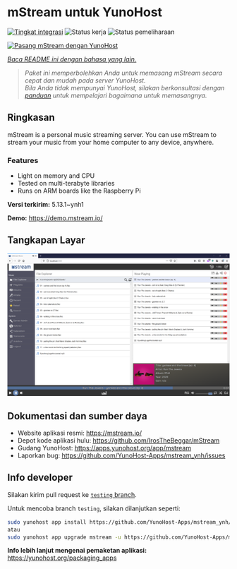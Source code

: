 <!--
N.B.: README ini dibuat secara otomatis oleh <https://github.com/YunoHost/apps/tree/master/tools/readme_generator>
Ini TIDAK boleh diedit dengan tangan.
-->

# mStream untuk YunoHost

[![Tingkat integrasi](https://apps.yunohost.org/badge/integration/mstream)](https://ci-apps.yunohost.org/ci/apps/mstream/)
![Status kerja](https://apps.yunohost.org/badge/state/mstream)
![Status pemeliharaan](https://apps.yunohost.org/badge/maintained/mstream)

[![Pasang mStream dengan YunoHost](https://install-app.yunohost.org/install-with-yunohost.svg)](https://install-app.yunohost.org/?app=mstream)

*[Baca README ini dengan bahasa yang lain.](./ALL_README.md)*

> *Paket ini memperbolehkan Anda untuk memasang mStream secara cepat dan mudah pada server YunoHost.*  
> *Bila Anda tidak mempunyai YunoHost, silakan berkonsultasi dengan [panduan](https://yunohost.org/install) untuk mempelajari bagaimana untuk memasangnya.*

## Ringkasan

mStream is a personal music streaming server. You can use mStream to stream your music from your home computer to any device, anywhere.

### Features

- Light on memory and CPU
- Tested on multi-terabyte libraries
- Runs on ARM boards like the Raspberry Pi


**Versi terkirim:** 5.13.1~ynh1

**Demo:** <https://demo.mstream.io/>

## Tangkapan Layar

![Tangkapan Layar pada mStream](./doc/screenshots/mstreamv5.png)

## Dokumentasi dan sumber daya

- Website aplikasi resmi: <https://mstream.io/>
- Depot kode aplikasi hulu: <https://github.com/IrosTheBeggar/mStream>
- Gudang YunoHost: <https://apps.yunohost.org/app/mstream>
- Laporkan bug: <https://github.com/YunoHost-Apps/mstream_ynh/issues>

## Info developer

Silakan kirim pull request ke [`testing` branch](https://github.com/YunoHost-Apps/mstream_ynh/tree/testing).

Untuk mencoba branch `testing`, silakan dilanjutkan seperti:

```bash
sudo yunohost app install https://github.com/YunoHost-Apps/mstream_ynh/tree/testing --debug
atau
sudo yunohost app upgrade mstream -u https://github.com/YunoHost-Apps/mstream_ynh/tree/testing --debug
```

**Info lebih lanjut mengenai pemaketan aplikasi:** <https://yunohost.org/packaging_apps>
